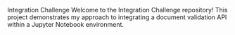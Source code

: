 Integration Challenge
Welcome to the Integration Challenge repository! This project demonstrates my approach to integrating a document validation API within a Jupyter Notebook environment.
